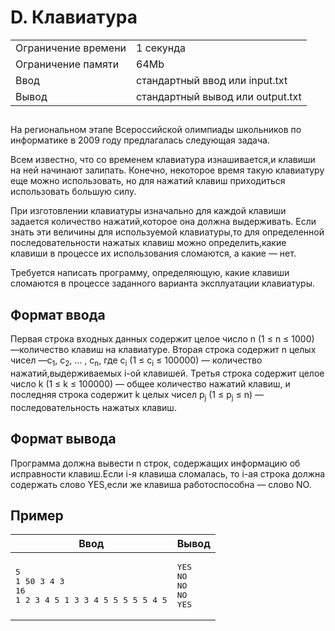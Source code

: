 <div class="problem-statement">
   <div class="header">
      <h1 class="title">D. Клавиатура</h1>
      <table>
         <tr class="time-limit">
            <td class="property-title">Ограничение времени</td>
            <td>1&nbsp;секунда</td>
         </tr>
         <tr class="memory-limit">
            <td class="property-title">Ограничение памяти</td>
            <td>64Mb</td>
         </tr>
         <tr class="input-file">
            <td class="property-title">Ввод</td>
            <td colspan="1">стандартный ввод или input.txt</td>
         </tr>
         <tr class="output-file">
            <td class="property-title">Вывод</td>
            <td colspan="1">стандартный вывод или output.txt</td>
         </tr>
      </table>
   </div>
   <h2></h2>
   <div class="legend"><span style="">
         <p>На региональном этапе Всероссийской олимпиады школьников по информатике в 2009 году предлагалась следующая задача. </p></span><p>Всем известно, что со временем клавиатура изнашивается,и клавиши на ней начинают залипать. Конечно, некоторое время такую
         клавиатуру еще можно использовать, но для нажатий клавиш приходиться использовать большую силу. 
      </p>
      <p>При изготовлении клавиатуры изначально для каждой клавиши задается количество нажатий,которое она должна выдерживать. Если
         знать эти величины для используемой клавиатуры,то для определенной последовательности нажатых клавиш можно определить,какие
         клавиши в процессе их использования сломаются, а какие — нет. 
      </p>
      <p>Требуется написать программу, определяющую, какие клавиши сломаются в процессе заданного варианта эксплуатации клавиатуры.</p>
   </div>
   <h2>Формат ввода</h2>
   <div class="input-specification"><span style="">
         <p>Первая строка входных данных содержит целое число <span class="tex-math-text">n</span> (<span class="tex-math-text">1 &le; n &le; 1000</span>) —количество клавиш на клавиатуре. Вторая строка содержит <span class="tex-math-text">n</span> целых чисел —<span class="tex-math-text">с<sub>1</sub></span>, <span class="tex-math-text">с<sub>2</sub></span>, … , <span class="tex-math-text">с<sub>n</sub></span>, где <span class="tex-math-text">с<sub>i</sub></span> (<span class="tex-math-text">1 &le; c<sub>i</sub> &le; 100000</span>) — количество нажатий,выдерживаемых <span class="tex-math-text">i</span>-ой клавишей. Третья строка содержит целое число <span class="tex-math-text">k</span> (<span class="tex-math-text">1 &le; k &le; 100000</span>) — общее количество нажатий клавиш, и последняя строка содержит <span class="tex-math-text">k</span> целых чисел <span class="tex-math-text">p<sub>j</sub></span> (<span class="tex-math-text">1 &le; p<sub>j</sub> &le; n</span>) — последовательность нажатых клавиш. 
         </p></span><p></p>
   </div>
   <h2>Формат вывода</h2>
   <div class="output-specification"><span style="">
         <p>Программа должна вывести n строк, содержащих информацию об исправности клавиш.Если <span class="tex-math-text">i</span>-я клавиша сломалась, то <span class="tex-math-text">i</span>-ая строка должна содержать слово YES,если же клавиша работоспособна — слово NO. 
         </p></span><p></p>
   </div>
   <h2>Пример</h2>
   <table class="sample-tests">
      <thead>
         <tr>
            <th>Ввод</th>
            <th>Вывод</th>
         </tr>
      </thead>
      <tbody>
         <tr>
            <td><pre>5
1 50 3 4 3
16
1 2 3 4 5 1 3 3 4 5 5 5 5 5 4 5
</pre></td>
            <td><pre>YES
NO
NO
NO
YES
</pre></td>
         </tr>
      </tbody>
   </table>
</div></div>
